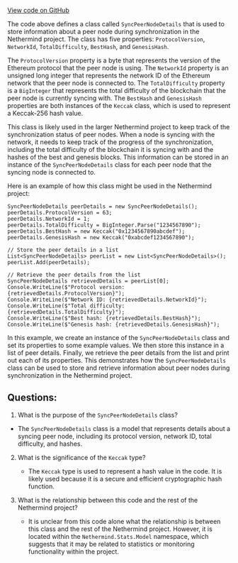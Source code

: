 [View code on GitHub](https://github.com/NethermindEth/nethermind/src/Nethermind/Nethermind.Network.Stats/Model/SyncPeerNodeDetails.cs)

The code above defines a class called `SyncPeerNodeDetails` that is used to store information about a peer node during synchronization in the Nethermind project. The class has five properties: `ProtocolVersion`, `NetworkId`, `TotalDifficulty`, `BestHash`, and `GenesisHash`.

The `ProtocolVersion` property is a byte that represents the version of the Ethereum protocol that the peer node is using. The `NetworkId` property is an unsigned long integer that represents the network ID of the Ethereum network that the peer node is connected to. The `TotalDifficulty` property is a `BigInteger` that represents the total difficulty of the blockchain that the peer node is currently syncing with. The `BestHash` and `GenesisHash` properties are both instances of the `Keccak` class, which is used to represent a Keccak-256 hash value.

This class is likely used in the larger Nethermind project to keep track of the synchronization status of peer nodes. When a node is syncing with the network, it needs to keep track of the progress of the synchronization, including the total difficulty of the blockchain it is syncing with and the hashes of the best and genesis blocks. This information can be stored in an instance of the `SyncPeerNodeDetails` class for each peer node that the syncing node is connected to.

Here is an example of how this class might be used in the Nethermind project:

```
SyncPeerNodeDetails peerDetails = new SyncPeerNodeDetails();
peerDetails.ProtocolVersion = 63;
peerDetails.NetworkId = 1;
peerDetails.TotalDifficulty = BigInteger.Parse("1234567890");
peerDetails.BestHash = new Keccak("0x1234567890abcdef");
peerDetails.GenesisHash = new Keccak("0xabcdef1234567890");

// Store the peer details in a list
List<SyncPeerNodeDetails> peerList = new List<SyncPeerNodeDetails>();
peerList.Add(peerDetails);

// Retrieve the peer details from the list
SyncPeerNodeDetails retrievedDetails = peerList[0];
Console.WriteLine($"Protocol version: {retrievedDetails.ProtocolVersion}");
Console.WriteLine($"Network ID: {retrievedDetails.NetworkId}");
Console.WriteLine($"Total difficulty: {retrievedDetails.TotalDifficulty}");
Console.WriteLine($"Best hash: {retrievedDetails.BestHash}");
Console.WriteLine($"Genesis hash: {retrievedDetails.GenesisHash}");
```

In this example, we create an instance of the `SyncPeerNodeDetails` class and set its properties to some example values. We then store this instance in a list of peer details. Finally, we retrieve the peer details from the list and print out each of its properties. This demonstrates how the `SyncPeerNodeDetails` class can be used to store and retrieve information about peer nodes during synchronization in the Nethermind project.
## Questions: 
 1. What is the purpose of the `SyncPeerNodeDetails` class?
   - The `SyncPeerNodeDetails` class is a model that represents details about a syncing peer node, including its protocol version, network ID, total difficulty, and hashes.

2. What is the significance of the `Keccak` type?
   - The `Keccak` type is used to represent a hash value in the code. It is likely used because it is a secure and efficient cryptographic hash function.

3. What is the relationship between this code and the rest of the Nethermind project?
   - It is unclear from this code alone what the relationship is between this class and the rest of the Nethermind project. However, it is located within the `Nethermind.Stats.Model` namespace, which suggests that it may be related to statistics or monitoring functionality within the project.